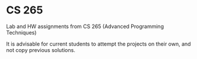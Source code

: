 CS 265
======

Lab and HW assignments from CS 265 (Advanced Programming Techniques)

It is advisable for current students to attempt the projects on their own, and not copy previous solutions.
